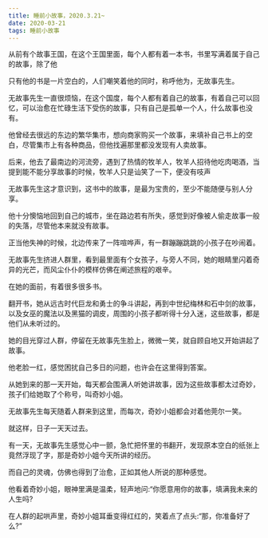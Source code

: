 ```yaml
---
title: 睡前小故事，2020.3.21~
date: 2020-03-21
tags: 睡前小故事
---
```


从前有个故事王国，在这个王国里面，每个人都有着一本书，书里写满着属于自己的故事，除了他

只有他的书是一片空白的，人们嘲笑着他的同时，称呼他为，无故事先生。

无故事先生一直很烦恼，在这个国度，每个人都有着自己的故事，有着自己可以回忆，可以治愈在忙碌生活下受伤的故事，只有自己是孤单一个人，什么故事也没有。<!-- more -->

他曾经去很远的东边的繁华集市，想向商家购买一个故事，来填补自己书上的空白，尽管集市上有各种商品，但他找遍那里都没发现有人卖故事。

后来，他去了最南边的河流旁，遇到了热情的牧羊人，牧羊人招待他吃肉喝酒，当提到能不能分享故事的时候，牧羊人只是讪笑了一下，便没有吱声

无故事先生这才意识到，这书中的故事，是最为宝贵的，至少不能随便与别人分享。

他十分懊恼地回到自己的城市，坐在路边若有所失，感觉到好像被人偷走故事一般的失落，尽管他本来就没有故事。

正当他失神的时候，北边传来了一阵喧哗声，有一群蹦蹦跳跳的小孩子在吵闹着。

无故事先生挤进人群里，看到最里面有个女孩子，与旁人不同，她的眼睛里闪着奇异的光芒，而风尘仆仆的模样仿佛在阐述旅程的艰辛。

在她的面前，有着很多很多书。

翻开书，她从远古时代巨龙和勇士的争斗讲起，再到中世纪梅林和石中剑的故事，以及女巫的魔法以及黑猫的调皮，周围的小孩子都听得十分入迷，这些故事，都是他们从未听过的。

她的目光穿过人群，停留在无故事先生脸上，微微一笑，就自顾自地又开始讲起了故事。

他老脸一红，感觉困扰自己多日的问题，也许会在这里得到答案。

从她到来的那一天开始，每天都会围满人听她讲故事，因为这些故事都太过奇妙，孩子们给她取了个称号，叫奇妙小姐。

无故事先生每天随着人群来到这里，而每次，奇妙小姐都会对着他莞尔一笑。

就这样，日子一天天过去。

有一天，无故事先生感觉心中一颤，急忙把怀里的书翻开，发现原本空白的纸张上竟然浮现了字，那是奇妙小姐今天所讲的经历。

而自己的灵魂，仿佛也得到了治愈，正如其他人所说的那种感觉。

他看着奇妙小姐，眼神里满是温柔，轻声地问:“你愿意用你的故事，填满我未来的人生吗?

在人群的起哄声里，奇妙小姐耳垂变得红红的，笑着点了点头:“那，你准备好了么?”